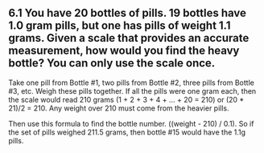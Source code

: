 6.1 You have 20 bottles of pills. 19 bottles have 1.0 gram pills, but one has pills of weight 1.1 grams. Given a scale that provides an accurate measurement, how would you find the heavy bottle? You can only use the scale once.
-------

Take one pill from Bottle #1, two pills from Bottle #2, three pills from Bottle #3, etc. Weigh these pills together. If all the pills were one gram each, then the scale would read 210 grams (1 + 2 + 3 + 4 + ... + 20 = 210) or (20 * 21)/2 = 210. Any weight over 210 must come from the heavier pills.

Then use this formula to find the bottle number. ((weight - 210) / 0.1). So if the set of pills weighed 211.5 grams, then bottle #15 would have the 1.1g pills.
